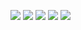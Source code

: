 <!-- [![Top Langs](https://github-readme-stats.vercel.app/api/top-langs/?username=torkzz&langs_count=8&theme=dark)](https://github.com/anuraghazra/github-readme-stats)


![torkzz's GitHub stats](https://github-readme-stats.vercel.app/api?username=torkzz&show_icons=true&theme=dark&count_private=true)
 -->



[![](https://raw.githubusercontent.com/torkzz/github-profile-summary-cards-example/master/profile-summary-card-output/github_dark/0-profile-details.svg)](https://github.com/torkzz/github-profile-summary-cards)
[![](https://raw.githubusercontent.com/torkzz/github-profile-summary-cards-example/master/profile-summary-card-output/github_dark/1-repos-per-language.svg)](https://github.com/torkzz/github-profile-summary-cards) 
[![](https://raw.githubusercontent.com/torkzz/github-profile-summary-cards-example/master/profile-summary-card-output/github_dark/2-most-commit-language.svg)](https://github.com/torkzz/github-profile-summary-cards)
[![](https://raw.githubusercontent.com/torkzz/github-profile-summary-cards-example/master/profile-summary-card-output/github_dark/3-stats.svg)](https://github.com/torkzz/github-profile-summary-cards) 
[![](https://raw.githubusercontent.com/torkzz/github-profile-summary-cards-example/master/profile-summary-card-output/github_dark/4-productive-time.svg)](https://github.com/torkzz/github-profile-summary-cards)
